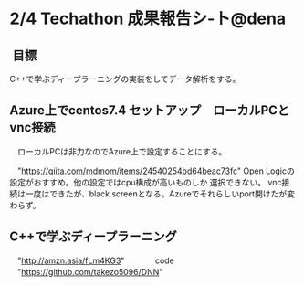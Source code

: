 
# 2/4  Techathon 成果報告シ-ト@dena  

##  目標  
C++で学ぶディープラーニングの実装をしてデータ解析をする。

## Azure上でcentos7.4 セットアップ　ローカルPCとvnc接続　

　ローカルPCは非力なのでAzure上で設定することにする。

　"https://qiita.com/mdmom/items/24540254bd64beac73fc"
Open Logicの設定がおすすめ。他の設定ではcpu構成が高いものしか
選択できない。
 vnc接続は一度はできたが、black screenとなる。Azureでそれらしいport開けたが変わらず。

##  C++で学ぶディープラーニング　 
　"http://amzn.asia/fLm4KG3"      　　　
  code 　"https://github.com/takezo5096/DNN"    　 
